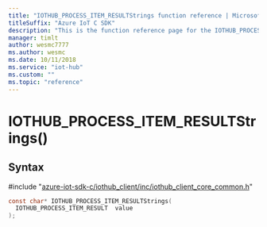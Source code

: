 ```yaml
---                             
title: "IOTHUB_PROCESS_ITEM_RESULTStrings function reference | Microsoft Docs" 
titleSuffix: "Azure IoT C SDK"            
description: "This is the function reference page for the IOTHUB_PROCESS_ITEM_RESULTStrings() function in the Azure IoT C SDK. This SDK is used with Azure IoT Hub and Azure IoT Hub Device Provisioning Service"            
manager: timlt                 
author: wesmc7777              
ms.author: wesmc               
ms.date: 10/11/2018                    
ms.service: "iot-hub"             
ms.custom: ""                
ms.topic: "reference"        
---                            
```


# IOTHUB_PROCESS_ITEM_RESULTStrings()

## Syntax

\#include "[azure-iot-sdk-c/iothub_client/inc/iothub_client_core_common.h](../iothub-client-core-common-h.md)"  
```C
const char* IOTHUB_PROCESS_ITEM_RESULTStrings(
  IOTHUB_PROCESS_ITEM_RESULT  value
);
```

